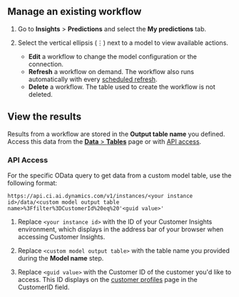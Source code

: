 
## Manage an existing workflow

1. Go to **Insights** > **Predictions** and select the **My predictions** tab.

1. Select the vertical ellipsis (&vellip;) next to a model to view available actions.

   - **Edit** a workflow to change the model configuration or the connection.
   - **Refresh** a workflow on demand. The workflow also runs automatically with every [scheduled refresh](../schedule-refresh.md).
   - **Delete** a workflow. The table used to create the workflow is not deleted.

## View the results

Results from a workflow are stored in the **Output table name** you defined. Access this data from the [**Data** > **Tables**](../tables.md) page or with [API access](../apis.md).

### API Access

For the specific OData query to get data from a custom model table, use the following format:

`https://api.ci.ai.dynamics.com/v1/instances/<your instance id>/data/<custom model output table name>%3Ffilter%3DCustomerId%20eq%20'<guid value>'`

1. Replace `<your instance id>` with the ID of your Customer Insights environment, which displays in the address bar of your browser when accessing Customer Insights.

1. Replace `<custom model output table>` with the table name you provided during the **Model name** step.

1. Replace `<guid value>` with the Customer ID of the customer you'd like to access. This ID displays on the [customer profiles](../customer-profiles.md) page in the CustomerID field.
